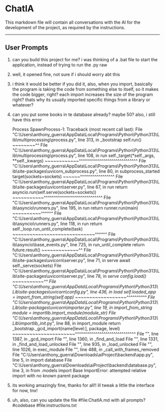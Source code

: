# ChatIA

This markdown file will contain all conversations with the AI for the development of the project, as required by the instructions.

---

## User Prompts

1. can you build this project for me? i was thinking of a .bat file to start the application, instead of trying to run the .py raw
2. well, it opened fine, not sure if i should worry abt this
3. i think it would be better if you did it, also, when you import, basically the program is taking the code from something else to itself, so it makes the code bigger, right? each import increases the size of the program right? thats why its usually imported specific things from a library or whatever?
4. can you put some books in te database already? maybe 50?
	 also, i still have this error

	 Process SpawnProcess-1:
	 Traceback (most recent call last):
		 File "C:\Users\anthony_guerra\AppData\Local\Programs\Python\Python313\Lib\multiprocessing\process.py", line 313, in _bootstrap
			 self.run()
			 ~~~~~~~~^^
		 File "C:\Users\anthony_guerra\AppData\Local\Programs\Python\Python313\Lib\multiprocessing\process.py", line 108, in run
			 self._target(*self._args, **self._kwargs)
			 ~~~~~~~~~~~~^^^^^^^^^^^^^^^^^^^^^^^^^^^^^
		 File "C:\Users\anthony_guerra\AppData\Local\Programs\Python\Python313\Lib\site-packages\uvicorn\_subprocess.py", line 80, in subprocess_started
			 target(sockets=sockets)
			 ~~~~~~^^^^^^^^^^^^^^^^^
		 File "C:\Users\anthony_guerra\AppData\Local\Programs\Python\Python313\Lib\site-packages\uvicorn\server.py", line 67, in run
			 return asyncio.run(self.serve(sockets=sockets))
							~~~~~~~~~~~^^^^^^^^^^^^^^^^^^^^^^^^^^^^^
		 File "C:\Users\anthony_guerra\AppData\Local\Programs\Python\Python313\Lib\asyncio\runners.py", line 195, in run
			 return runner.run(main)
							~~~~~~~~~~^^^^^^
		 File "C:\Users\anthony_guerra\AppData\Local\Programs\Python\Python313\Lib\asyncio\runners.py", line 118, in run
			 return self._loop.run_until_complete(task)
							~~~~~~~~~~~~~~~~~~~~~~~~~~~~~^^^^^^
		 File "C:\Users\anthony_guerra\AppData\Local\Programs\Python\Python313\Lib\asyncio\base_events.py", line 725, in run_until_complete
			 return future.result()
							~~~~~~~~~~~~~^^
		 File "C:\Users\anthony_guerra\AppData\Local\Programs\Python\Python313\Lib\site-packages\uvicorn\server.py", line 71, in serve
			 await self._serve(sockets)
		 File "C:\Users\anthony_guerra\AppData\Local\Programs\Python\Python313\Lib\site-packages\uvicorn\server.py", line 78, in _serve
			 config.load()
			 ~~~~~~~~~~~^^
		 File "C:\Users\anthony_guerra\AppData\Local\Programs\Python\Python313\Lib\site-packages\uvicorn\config.py", line 436, in load
			 self.loaded_app = import_from_string(self.app)
												 ~~~~~~~~~~~~~~~~~~^^^^^^^^^^
		 File "C:\Users\anthony_guerra\AppData\Local\Programs\Python\Python313\Lib\site-packages\uvicorn\importer.py", line 19, in import_from_string
			 module = importlib.import_module(module_str)
		 File "C:\Users\anthony_guerra\AppData\Local\Programs\Python\Python313\Lib\importlib\__init__.py", line 88, in import_module
			 return _bootstrap._gcd_import(name[level:], package, level)
							~~~~~~~~~~~~~~~~~~~~~~^^^^^^^^^^^^^^^^^^^^^^^^^^^^^^
		 File "<frozen importlib._bootstrap>", line 1387, in _gcd_import
		 File "<frozen importlib._bootstrap>", line 1360, in _find_and_load
		 File "<frozen importlib._bootstrap>", line 1331, in _find_and_load_unlocked
		 File "<frozen importlib._bootstrap>", line 935, in _load_unlocked
		 File "<frozen importlib._bootstrap_external>", line 1026, in exec_module
		 File "<frozen importlib._bootstrap>", line 488, in _call_with_frames_removed
		 File "C:\Users\anthony_guerra\Downloads\aiProject\backend\app.py", line 5, in <module>
			 import database
		 File "C:\Users\anthony_guerra\Downloads\aiProject\backend\database.py", line 3, in <module>
			 from .models import Base
	 ImportError: attempted relative import with no known parent package
5. its working amazingly fine, thanks for all!! ill tweak a little the interface for now, tnx!
6. uh, also, can you update the file #file:ChatIA.md with all prompts? #codebase #file:instructions.txt
